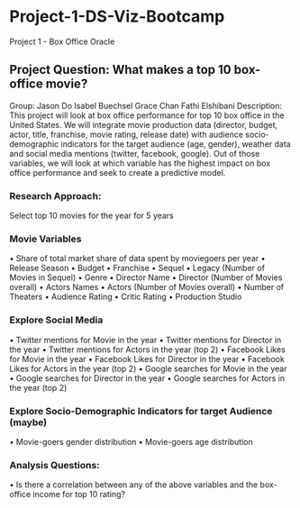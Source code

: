 # Project-1-DS-Viz-Bootcamp
Project 1 - Box Office Oracle
## Project Question: What makes a top 10 box-office movie?
Group:   Jason Do
	 Isabel Buechsel
	Grace Chan
	 Fathi Elshibani
Description: This project will look at box office performance for top 10 box office in the United States.  We will integrate movie production data (director, budget, actor, title, franchise, movie rating, release date) with audience socio-demographic indicators for the target audience (age, gender), weather data and social media mentions (twitter, facebook, google).  Out of those variables, we will look at which variable has the highest impact on box office performance and seek to create a predictive model.

 

### Research Approach:
Select top 10 movies for the year for 5 years 
### Movie Variables
•	Share of total market share of data spent by moviegoers per year
•	Release Season
•	Budget
•	Franchise
•	Sequel
•	Legacy (Number of Movies in Sequel)
•	Genre
•	Director Name
•	Director (Number of Movies overall)
•	Actors Names
•	Actors (Number of Movies overall)
•	Number of Theaters
•	Audience Rating
•	Critic Rating
•	Production Studio
### Explore Social Media 
•	Twitter mentions for Movie in the year
•	Twitter mentions for Director in the year
•	Twitter mentions for Actors in the year (top 2)
•	Facebook Likes for Movie in the year
•	Facebook Likes for Director in the year
•	Facebook Likes for Actors in the year (top 2)
•	Google searches for Movie in the year
•	Google searches for Director in the year
•	Google searches for Actors in the year (top 2)
### Explore Socio-Demographic Indicators for target Audience (maybe)
•	Movie-goers gender distribution
•	Movie-goers age distribution
### Analysis Questions:
•	Is there a correlation between any of the above variables and the box-office income for top 10 rating?
